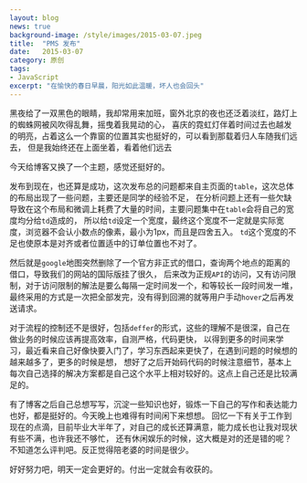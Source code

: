 ```yaml
---
layout: blog
news: true
background-image: /style/images/2015-03-07.jpeg
title:  "PMS 发布"
date:   2015-03-07
category: 原创
tags:
- JavaScript
excerpt: "在愉快的春日早晨，阳光如此温暖，坏人也会回头"
---
```


黑夜给了一双黑色的眼睛，我却常用来加班，窗外北京的夜也还泛着淡红，路灯上的蜘蛛网被风吹得乱舞，摇曳着我晃动的心，
喜庆的霓虹灯伴着时间过去也越发的明亮，占着这么一个靠窗的位置其实也挺好的，可以看到那载着归人车随我们远去，
但是我始终还在上面坐着，看着他们远去

今天给博客又换了一个主题，感觉还挺好的。

发布到现在，也还算是成功，这次发布总的问题都来自主页面的`table`，这次总体的布局出现了一些问题，主要还是同学的经验不足，
在分析问题上还有一些欠缺导致在这个布局和微调上耗费了大量的时间，主要问题集中在`table`会将自己的宽度均分给`td`造成的，
所以给`td`设定一个宽度，最终这个宽度不一定就是实际宽度，浏览器不会认小数点的像素，最小为1px，而且是四舍五入。
`td`这个宽度的不足也使原本是对齐或者位置适中的订单位置也不对了。

然后就是`google`地图突然删除了一个官方非正式的借口，查询两个地点的距离的借口，导致我们的网站的国际版挂了很久，
后来改为正规`API`的访问，又有访问限制，对于访问限制的解法是要么每隔一定时间发一个，和等较长一段时间发一堆，
最终采用的方式是一次把全部发完，没有得到回溯的就等用户手动`hover`之后再发送请求。

对于流程的控制还不是很好，包括`deffer`的形式，这些的理解不是很深，自己在做业务的时候应该再提高效率，自测严格，代码更快，
以得到更多的时间来学习，最近看来自己好像快要入门了，学习东西起来更快了，在遇到问题的时候想的越来越多了，更多的时候是想，
想好了之后开始码代码的时候注意细节，基本上每次自己选择的解决方案都是自己这个水平上相对较好的。这点上自己还是比较满足的。

有了博客之后自己总想写写，沉淀一些知识也好，锻炼一下自己的写作和表达能力也好，都是挺好的。今天晚上也难得有时间闲下来想想。
回忆一下有关于工作到现在的点滴，目前毕业大半年了，对自己的成长还算满意，能力成长也让我对现状有些不满，也许我还不够忙，
还有休闲娱乐的时候，这大概是对的还是错的呢？不知道怎么评判吧。反正觉得陪老婆的时间是很少。

好好努力吧，明天一定会更好的。付出一定就会有收获的。
